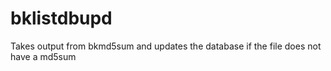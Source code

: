 # bklistdbupd
Takes output from bkmd5sum and updates the database if the file does not have a md5sum
